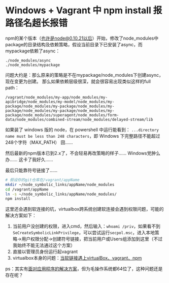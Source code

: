 # Windows + Vagrant 中 npm install 报路径名超长报错

npm的某个版本（也许是node@0.10.21以后）开始，修改了node_modules中package的目录结构及依赖策略，假设当前目录下已安装了async，而mypackage依赖了async：
```
./node_modules/async
./node_modules/mypackage
```
问题大约是：那么原来的策略是不在mypackage/node_modules下创建async，现在变更为创建。
那么如果依赖层级很深，就会很容易出现类似这样的full path：
```
/vagrant/node_modules/my-app/node_modules/my-apibridge/node_modules/my-model/node_modules/my-package/node_modules/my-package/node_modules/my-package/node_modules/my-package/node_modules/my-package/node_modules/superagent/node_modules/form-data/node_modules/combined-stream/node_modules/delayed-stream/lib
```
如果装了 windows 版的 node，在 powershell 中运行能看到：
`...directory name must be less than 248 characters`，即 Windows 下完整路径不能超过248个字符（MAX_PATH）
囧……

然后最新的npm版本已到2.x了，不会轻易再改策略的样子……
Windows党肿么办…… 这卡了我好久……

最后只能靠符号链接了……
```bash
# 假设你的git仓库在/vagrant/appName
mkdir ~/node_symbolic_links/appName/node_modules
cd /vagrant/appName
ln -s ~/node_symbolic_links/appName/node_modules/
npm install
```
这里还会遇到软连接的坑，virtualbox跨系统创建软连接会遇到权限问题，可能的解决方案如下：
  1. 当前用户没创建的权限，进入cmd，然后输入：`whoami /priv`，如果看不到`SeCreateSymbolicLinkPrivilege`，可以尝试运行`secpol.msc`，进入本地策略->用户权限分配->创建符号链接，把当前用户或Users组添加到这里（不过我始终不能无法通过这个方案）
  2. 直接以管理员身份运行起vagrant
  3. virtualbox本身的问题：[当软链接遇上virtualBox、vagrant、npm](/2015/04/当软链接遇上virtualBox、vagrant、npm.md)

ps：其实有[面对应用程序的解决方案](http://www.ibm.com/developerworks/cn/java/j-lo-longpath.html)，但为毛操作系统都64位了，这种问题还是存在呢？
